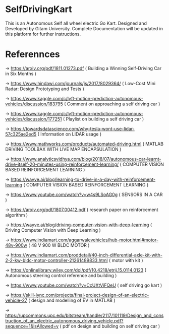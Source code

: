 # SelfDrivingKart
This is an Autonomous Self all wheel electric Go Kart. Designed and Developed by Gitam University. Complete Documentation will be updated in this platform for further instructions.

# Referennces 
-> https://arxiv.org/pdf/1811.01273.pdf ( Building a Winning Self-Driving Car in Six Months )

-> https://www.hindawi.com/journals/js/2017/8029364/ ( Low-Cost Mini Radar: Design Prototyping and Tests )

-> https://www.kaggle.com/c/lyft-motion-prediction-autonomous-vehicles/discussion/183795 ( Comment on approaching a self driving car )

-> https://www.kaggle.com/c/lyft-motion-prediction-autonomous-vehicles/discussion/177251 ( Playlist on building a self driving car )
 
-> https://towardsdatascience.com/why-tesla-wont-use-lidar-57c325ae2ed5 ( Information on LIDAR usage )

-> https://www.mathworks.com/products/automated-driving.html ( MATLAB DRIVING TOOLBAX WITH LIVE MAP ENCAPSULATION )

-> https://www.analyticsvidhya.com/blog/2018/07/autonomous-car-learnt-drive-itself-20-minutes-using-reinforcement-learning/ ( COMPUTER VISION BASED REINFORCEMENT LEARNING )

-> https://wayve.ai/blog/learning-to-drive-in-a-day-with-reinforcement-learning  ( COMPUTER VISION BASED REINFORCEMENT LEARNING )

-> https://www.youtube.com/watch?v=w4s9LSoAG0g ( SENSORS IN A CAR )

-> https://arxiv.org/pdf/1807.00412.pdf ( research paper on reinforcement algorithm )

-> https://wayve.ai/blog/driving-computer-vision-with-deep-learning ( Driving Computer Vision with Deep Learning )

-> https://www.indiamart.com/aggarwalevehicles/hub-motor.html#motor-48v-900w ( 48 V 900 W BLDC MOTOR )

-> https://www.indiamart.com/proddetail/40-inch-differential-axle-kit-with-2-2-kw-bldc-motor-controller-21261489833.html ( motor with kit )

-> https://onlinelibrary.wiley.com/doi/pdf/10.4218/etrij.15.0114.0123 ( Autonomous steering control reference and building )

-> https://www.youtube.com/watch?v=CcUXtViFQeU ( self driving go kart )

-> https://skill-lync.com/projects/final-project-design-of-an-electric-vehicle-27 ( design and modelling of EV in MATLAB )

-> https://upcommons.upc.edu/bitstream/handle/2117/101119/Design_and_construction_of_an_electric_autonomous_driving_vehicle.pdf?sequence=1&isAllowed=y ( pdf on design and building on self driving car )
